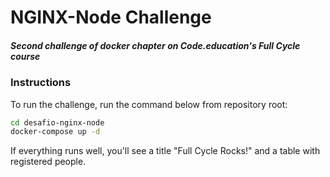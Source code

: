 # NGINX-Node Challenge

##### Second challenge of docker chapter on Code.education's Full Cycle course

### Instructions

To run the challenge, run the command below from repository root:

```sh
cd desafio-nginx-node
docker-compose up -d
```

If everything runs well, you'll see a title "Full Cycle Rocks!" and a table with registered people.

